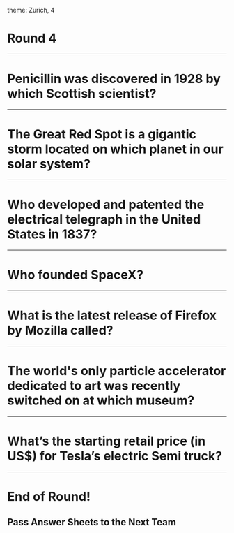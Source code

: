 theme: Zurich, 4

# Round 4

---

# Penicillin was discovered in 1928 by which Scottish scientist?

---

# The Great Red Spot is a gigantic storm located on which planet in our solar system?

---

# Who developed and patented the electrical telegraph in the United States in 1837?

---

# Who founded SpaceX?

---

# What is the latest release of Firefox by Mozilla called?

---

# The world's only particle accelerator dedicated to art was recently switched on at which museum?

---

# What’s the starting retail price (in US$) for Tesla’s electric Semi truck?



---

# End of Round!

## Pass Answer Sheets to the Next Team

